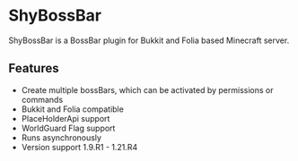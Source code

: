
# ShyBossBar

ShyBossBar is a BossBar plugin for Bukkit and Folia based Minecraft server.

## Features

* Create multiple bossBars, which can be activated by permissions or commands
* Bukkit and Folia compatible
* PlaceHolderApi support
* WorldGuard Flag support
* Runs asynchronously
* Version support 1.9.R1 - 1.21.R4
